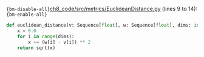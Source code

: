 `{bm-disable-all}`[ch8_code/src/metrics/EuclideanDistance.py](ch8_code/src/metrics/EuclideanDistance.py) (lines 9 to 14):`{bm-enable-all}`

```python
def euclidean_distance(v: Sequence[float], w: Sequence[float], dims: int):
    x = 0.0
    for i in range(dims):
        x += (w[i] - v[i]) ** 2
    return sqrt(x)
```